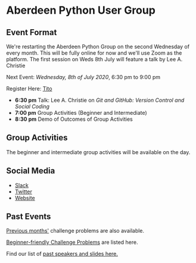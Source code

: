 # Aberdeen Python User Group

## Event Format

We're restarting the Aberdeen Python Group on the second Wednesday of every month. This will be fully online for now and we'll use Zoom as the platform. The first session on Weds 8th July will feature a talk by Lee A. Christie

Next Event: *Wednesday, 8th of July 2020*, 6:30 pm to 9:00 pm

Register Here: [Tito](https://ti.to/code-the-city/aberdeen-python-user-group-jul-2020)

- **6:30 pm** Talk: Lee A. Christie on *Git and GitHub: Version Control and Social Coding*
- **7:00 pm** Group Activities (Beginner and Intermediate)
- **8:30 pm** Demo of Outcomes of Group Activities

## Group Activities

The beginner and intermediate group activities will be available on the day.

## Social Media

- [Slack](https://join.slack.com/t/python-aberdeen/shared_invite/zt-fe4vr06d-TavzVV4ZusCxYLEdCqxsyQ)
- [Twitter](https://twitter.com/pythonaberdeen)
- [Website](https://pythonaberdeen.github.io)

## Past Events

[Previous months'](/previous) challenge problems are also available.

[Beginner-friendly Challenge Problems](beginner.md) are listed here.

Find our list of [past speakers and slides here.](https://github.com/PythonAberdeen/user_group/wiki/Speakers)
